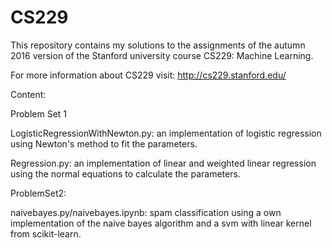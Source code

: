 # CS229

This repository contains my solutions to the assignments of the autumn 2016 version of the Stanford university course CS229:
 Machine Learning.

For more information about CS229 visit: http://cs229.stanford.edu/

Content:

Problem Set 1

LogisticRegressionWithNewton.py: an implementation of logistic regression using Newton's method to fit the parameters.

Regression.py:  an implementation of linear and weighted linear regression using the normal equations to calculate the 
parameters.

ProblemSet2:

naivebayes.py/naivebayes.ipynb: spam classification using a own implementation of the naive bayes algorithm and a svm with linear kernel from scikit-learn.


